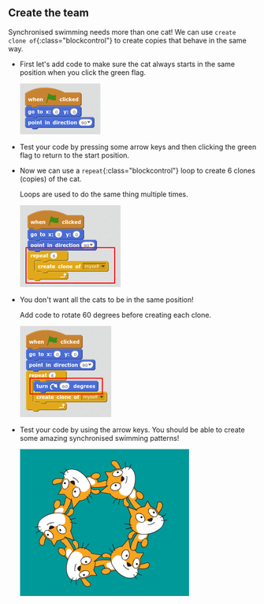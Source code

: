 ## Create the team

Synchronised swimming needs more than one cat! We can use `create clone of`{:class="blockcontrol"} to create copies that behave in the same way. 



+ First let's add code to make sure the cat always starts in the same position when you click the green flag. 

	![screenshot](images/swim-start.png)
	
+ Test your code by pressing some arrow keys and then clicking the green flag to return to the start position. 

+ Now we can use a `repeat`{:class="blockcontrol"} loop to create 6 clones (copies) of the cat. 

	Loops are used to do the same thing multiple times. 
	
	![screenshot](images/swim-clone.png)

+ You don't want all the cats to be in the same position! 

	Add code to rotate 60 degrees before creating each clone. 
	
	![screenshot](images/swim-clones-rotate.png)
	
+  Test your code by using the arrow keys. You should be able to create some amazing synchronised swimming patterns!

	![screenshot](images/swim-test-clones.png)

